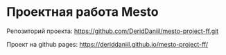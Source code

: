 # Проектная работа Mesto

Репозиторий проекта: https://github.com/DeridDaniil/mesto-project-ff.git 

Проект на github pages: https://deriddaniil.github.io/mesto-project-ff/
